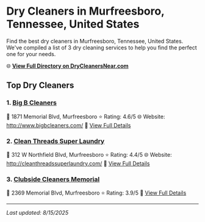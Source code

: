 # Dry Cleaners in Murfreesboro, Tennessee, United States

Find the best dry cleaners in Murfreesboro, Tennessee, United States. We've compiled a list of 3 dry cleaning services to help you find the perfect one for your needs.

🌐 **[View Full Directory on DryCleanersNear.com](https://drycleanersnear.com/city/US/Tennessee/Murfreesboro)**

## Top Dry Cleaners

### 1. [Big B Cleaners](https://drycleanersnear.com/dryCleaner/6861efad6d1fa2e11f51395d/big-b-cleaners)
📍 1871 Memorial Blvd, Murfreesboro
⭐ Rating: 4.6/5
🌐 Website: http://www.bigbcleaners.com/
🔗 [View Full Details](https://drycleanersnear.com/dryCleaner/6861efad6d1fa2e11f51395d/big-b-cleaners)

### 2. [Clean Threads Super Laundry](https://drycleanersnear.com/dryCleaner/6861efac6d1fa2e11f51370d/clean-threads-super-laundry)
📍 312 W Northfield Blvd, Murfreesboro
⭐ Rating: 4.4/5
🌐 Website: http://cleanthreadssuperlaundry.com/
🔗 [View Full Details](https://drycleanersnear.com/dryCleaner/6861efac6d1fa2e11f51370d/clean-threads-super-laundry)

### 3. [Clubside Cleaners Memorial](https://drycleanersnear.com/dryCleaner/6861efad6d1fa2e11f513c00/clubside-cleaners-memorial)
📍 2369 Memorial Blvd, Murfreesboro
⭐ Rating: 3.9/5
🔗 [View Full Details](https://drycleanersnear.com/dryCleaner/6861efad6d1fa2e11f513c00/clubside-cleaners-memorial)


---

*Last updated: 8/15/2025*
